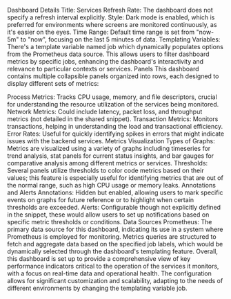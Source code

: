 Dashboard Details
Title: Services
Refresh Rate: The dashboard does not specify a refresh interval explicitly.
Style: Dark mode is enabled, which is preferred for environments where screens are monitored continuously, as it's easier on the eyes.
Time Range: Default time range is set from "now-5m" to "now", focusing on the last 5 minutes of data.
Templating
Variables: There's a template variable named job which dynamically populates options from the Prometheus data source. This allows users to filter dashboard metrics by specific jobs, enhancing the dashboard's interactivity and relevance to particular contexts or services.
Panels
This dashboard contains multiple collapsible panels organized into rows, each designed to display different sets of metrics:

Process Metrics: Tracks CPU usage, memory, and file descriptors, crucial for understanding the resource utilization of the services being monitored.
Network Metrics: Could include latency, packet loss, and throughput metrics (not detailed in the shared snippet).
Transaction Metrics: Monitors transactions, helping in understanding the load and transactional efficiency.
Error Rates: Useful for quickly identifying spikes in errors that might indicate issues with the backend services.
Metrics Visualization
Types of Graphs: Metrics are visualized using a variety of graphs including timeseries for trend analysis, stat panels for current status insights, and bar gauges for comparative analysis among different metrics or services.
Thresholds: Several panels utilize thresholds to color code metrics based on their values; this feature is especially useful for identifying metrics that are out of the normal range, such as high CPU usage or memory leaks.
Annotations and Alerts
Annotations: Hidden but enabled, allowing users to mark specific events on graphs for future reference or to highlight when certain thresholds are exceeded.
Alerts: Configurable though not explicitly defined in the snippet, these would allow users to set up notifications based on specific metric thresholds or conditions.
Data Sources
Prometheus: The primary data source for this dashboard, indicating its use in a system where Prometheus is employed for monitoring. Metrics queries are structured to fetch and aggregate data based on the specified job labels, which would be dynamically selected through the dashboard's templating feature.
Overall, this dashboard is set up to provide a comprehensive view of key performance indicators critical to the operation of the services it monitors, with a focus on real-time data and operational health. The configuration allows for significant customization and scalability, adapting to the needs of different environments by changing the templating variable job.
